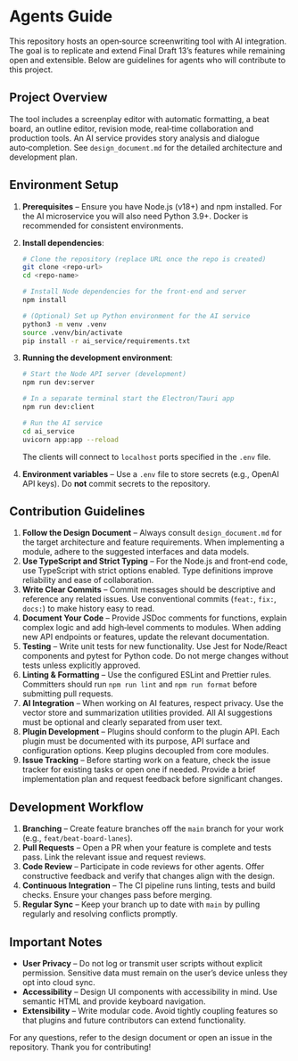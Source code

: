 # Agents Guide

This repository hosts an open‑source screenwriting tool with AI integration.  The goal is to replicate and extend Final Draft 13’s features while remaining open and extensible.  Below are guidelines for agents who will contribute to this project.

## Project Overview

The tool includes a screenplay editor with automatic formatting, a beat board, an outline editor, revision mode, real‑time collaboration and production tools.  An AI service provides story analysis and dialogue auto‑completion.  See `design_document.md` for the detailed architecture and development plan.

## Environment Setup

1. **Prerequisites** – Ensure you have Node.js (v18+) and npm installed.  For the AI microservice you will also need Python 3.9+.  Docker is recommended for consistent environments.
2. **Install dependencies**:

   ```bash
   # Clone the repository (replace URL once the repo is created)
   git clone <repo-url>
   cd <repo-name>

   # Install Node dependencies for the front‑end and server
   npm install

   # (Optional) Set up Python environment for the AI service
   python3 -m venv .venv
   source .venv/bin/activate
   pip install -r ai_service/requirements.txt
   ```

3. **Running the development environment**:

   ```bash
   # Start the Node API server (development)
   npm run dev:server

   # In a separate terminal start the Electron/Tauri app
   npm run dev:client

   # Run the AI service
   cd ai_service
   uvicorn app:app --reload
   ```

   The clients will connect to `localhost` ports specified in the `.env` file.

4. **Environment variables** – Use a `.env` file to store secrets (e.g., OpenAI API keys).  Do **not** commit secrets to the repository.

## Contribution Guidelines

1. **Follow the Design Document** – Always consult `design_document.md` for the target architecture and feature requirements.  When implementing a module, adhere to the suggested interfaces and data models.
2. **Use TypeScript and Strict Typing** – For the Node.js and front‑end code, use TypeScript with strict options enabled.  Type definitions improve reliability and ease of collaboration.
3. **Write Clear Commits** – Commit messages should be descriptive and reference any related issues.  Use conventional commits (`feat:`, `fix:`, `docs:`) to make history easy to read.
4. **Document Your Code** – Provide JSDoc comments for functions, explain complex logic and add high‑level comments to modules.  When adding new API endpoints or features, update the relevant documentation.
5. **Testing** – Write unit tests for new functionality.  Use Jest for Node/React components and pytest for Python code.  Do not merge changes without tests unless explicitly approved.
6. **Linting & Formatting** – Use the configured ESLint and Prettier rules.  Committers should run `npm run lint` and `npm run format` before submitting pull requests.
7. **AI Integration** – When working on AI features, respect privacy.  Use the vector store and summarization utilities provided.  All AI suggestions must be optional and clearly separated from user text.
8. **Plugin Development** – Plugins should conform to the plugin API.  Each plugin must be documented with its purpose, API surface and configuration options.  Keep plugins decoupled from core modules.
9. **Issue Tracking** – Before starting work on a feature, check the issue tracker for existing tasks or open one if needed.  Provide a brief implementation plan and request feedback before significant changes.

## Development Workflow

1. **Branching** – Create feature branches off the `main` branch for your work (e.g., `feat/beat‑board‑lanes`).
2. **Pull Requests** – Open a PR when your feature is complete and tests pass.  Link the relevant issue and request reviews.
3. **Code Review** – Participate in code reviews for other agents.  Offer constructive feedback and verify that changes align with the design.
4. **Continuous Integration** – The CI pipeline runs linting, tests and build checks.  Ensure your changes pass before merging.
5. **Regular Sync** – Keep your branch up to date with `main` by pulling regularly and resolving conflicts promptly.

## Important Notes

- **User Privacy** – Do not log or transmit user scripts without explicit permission.  Sensitive data must remain on the user’s device unless they opt into cloud sync.
- **Accessibility** – Design UI components with accessibility in mind.  Use semantic HTML and provide keyboard navigation.
- **Extensibility** – Write modular code.  Avoid tightly coupling features so that plugins and future contributors can extend functionality.

For any questions, refer to the design document or open an issue in the repository.  Thank you for contributing!
